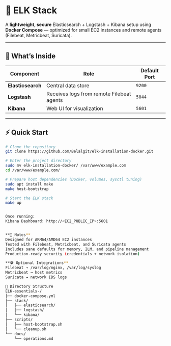 # 🧩 ELK Stack

A **lightweight, secure** Elasticsearch + Logstash + Kibana setup using **Docker Compose** — optimized for small EC2 instances and remote agents (Filebeat, Metricbeat, Suricata).

---

## 🚀 What’s Inside

| Component       | Role | Default Port |
|-----------------|------|--------------|
| **Elasticsearch** | Central data store | `9200` |
| **Logstash**      | Receives logs from remote Filebeat agents | `5044` |
| **Kibana**        | Web UI for visualization | `5601` |

---

## ⚡ Quick Start

```bash
# Clone the repository
git clone https://github.com/Belalgit/elk-installation-docker.git

# Enter the project directory
sudo mv elk-installation-docker/ /var/www/example.com
cd /var/www/example.com/

# Prepare host dependencies (Docker, volumes, sysctl tuning)
sudo apt install make 
make host-bootstrap

# Start the ELK stack
make up


Once running:
Kibana Dashboard: http://<EC2_PUBLIC_IP>:5601


**🧠 Notes**
Designed for ARM64/AMD64 EC2 instances
Tested with Filebeat, Metricbeat, and Suricata agents
Includes sane defaults for memory, ILM, and pipeline management
Production-ready security (credentials + network isolation)

**🛠️ Optional Integrations**
Filebeat → /var/log/nginx, /var/log/syslog
Metricbeat → host metrics
Suricata → network IDS logs

📂 Directory Structure
ELK-essentials-/
├── docker-compose.yml
├── stack/
│   ├── elasticsearch/
│   ├── logstash/
│   └── kibana/
├── scripts/
│   ├── host-bootstrap.sh
│   └── cleanup.sh
└── docs/
    └── operations.md
